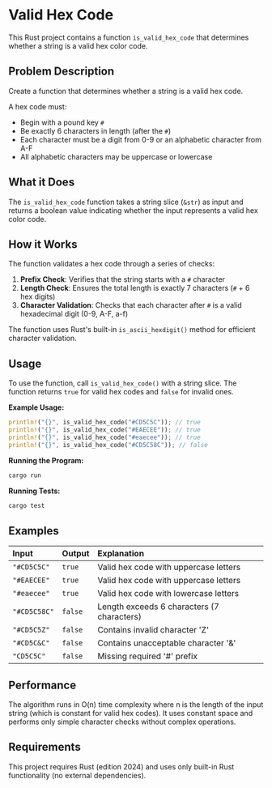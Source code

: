 # Valid Hex Code

This Rust project contains a function `is_valid_hex_code` that determines whether a string is a valid hex color code.

## Problem Description

Create a function that determines whether a string is a valid hex code.

A hex code must:
- Begin with a pound key `#`
- Be exactly 6 characters in length (after the `#`)
- Each character must be a digit from 0-9 or an alphabetic character from A-F
- All alphabetic characters may be uppercase or lowercase

## What it Does

The `is_valid_hex_code` function takes a string slice (`&str`) as input and returns a boolean value indicating whether the input represents a valid hex color code.

## How it Works

The function validates a hex code through a series of checks:

1. **Prefix Check**: Verifies that the string starts with a `#` character
2. **Length Check**: Ensures the total length is exactly 7 characters (`#` + 6 hex digits)
3. **Character Validation**: Checks that each character after `#` is a valid hexadecimal digit (0-9, A-F, a-f)

The function uses Rust's built-in `is_ascii_hexdigit()` method for efficient character validation.

## Usage

To use the function, call `is_valid_hex_code()` with a string slice. The function returns `true` for valid hex codes and `false` for invalid ones.

**Example Usage:**

```rust
println!("{}", is_valid_hex_code("#CD5C5C")); // true
println!("{}", is_valid_hex_code("#EAECEE")); // true
println!("{}", is_valid_hex_code("#eaecee")); // true
println!("{}", is_valid_hex_code("#CD5C58C")); // false
```

**Running the Program:**

```bash
cargo run
```

**Running Tests:**

```bash
cargo test
```

## Examples

| **Input** | **Output** | **Explanation** |
|:----------|:-----------|:----------------|
| `"#CD5C5C"` | `true` | Valid hex code with uppercase letters |
| `"#EAECEE"` | `true` | Valid hex code with uppercase letters |
| `"#eaecee"` | `true` | Valid hex code with lowercase letters |
| `"#CD5C58C"` | `false` | Length exceeds 6 characters (7 characters) |
| `"#CD5C5Z"` | `false` | Contains invalid character 'Z' |
| `"#CD5C&C"` | `false` | Contains unacceptable character '&' |
| `"CD5C5C"` | `false` | Missing required '#' prefix |

## Performance

The algorithm runs in O(n) time complexity where n is the length of the input string (which is constant for valid hex codes). It uses constant space and performs only simple character checks without complex operations.

## Requirements

This project requires Rust (edition 2024) and uses only built-in Rust functionality (no external dependencies).
